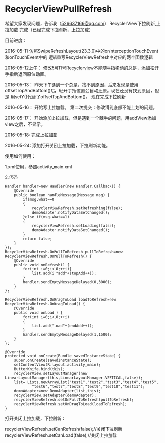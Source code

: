 # RecyclerViewPullRefresh

希望大家发现问题，告诉我（526637166@qq.com）
RecyclerView下拉刷新,上拉加载
完成（已经完成下拉刷新，上拉加载）

目前进度：

2016-05-11 仿照SwipeRefreshLayout(23.3.0)中的onInterceptionTouchEvent和onTouchEvent中的
逻辑重写RecyclerViewRefresh中对应的两个函数逻辑

2016-05-12上午：
修改5月11号Recyclerview不能随手指移动的总是，添加松开手指后返回原位动画。

2016-05-13：
昨天下午遇到一个总是，找不到原因，后来发现是使用offsetTopAndBottom()后，轻开手指位置会自动还原。现在还没有找到原因，但是
用setY()代替了offsetTopAndBottom()。
现在完成下拉刷新

2016-05-16：
开始写上拉加载。
第二次提交：修改滑到底部不能上划的问题。

2016-05-17：
开始添加上拉加载，但是遇到一个棘手的问题，用addView添加view之后，不显示。

2016-05-18:
完成上拉加载

2016-05-24:
添加打开关闭上拉加载，下拉刷新功能。

使用如何使用：

1.xml使用，参照activity_main.xml
    
2.代码


    Handler handler=new Handler(new Handler.Callback() {
        @Override
        public boolean handleMessage(Message msg) {
            if(msg.what==0)
            {
                recyclerViewRefresh.setRefreshing(false);
                demoAdapter.notifyDataSetChanged();
            }else if(msg.what==1)
            {
                recyclerViewRefresh.setLoading(false);
                demoAdapter.notifyDataSetChanged();
            }
            return false;
        }
    });
    RecyclerViewRefresh.OnPullToRefresh pullToRefresh=new RecyclerViewRefresh.OnPullToRefresh() {
        @Override
        public void onRefresh() {
            for(int i=0;i<10;++i){
                list.add(i,"add"+(topAdd++));
            }
            handler.sendEmptyMessageDelayed(0,3000);
        }
    };

    RecyclerViewRefresh.OnDragToLoad loadToRefresh=new RecyclerViewRefresh.OnDragToLoad() {
        @Override
        public void onLoad() {
            for(int i=0;i<10;++i)
            {
                list.add("load"+(endAdd++));
            }
            handler.sendEmptyMessageDelayed(1,1500);
        }
    };

    @Override
    protected void onCreate(Bundle savedInstanceState) {
        super.onCreate(savedInstanceState);
        setContentView(R.layout.activity_main);
        ButterKnife.bind(this);
        recyclerView.setLayoutManager(new LinearLayoutManager(this,LinearLayoutManager.VERTICAL,false));
        list= Lists.newArrayList("test1","test2","test3","test4","test5",
                "test6","test7","test8","test9","test10","test11");
        demoAdapter=new DemoAdapter(list,this);
        recyclerView.setAdapter(demoAdapter);
        recyclerViewRefresh.setOnPullToRefresh(pullToRefresh);
        recyclerViewRefresh.setOnDragToLoad(loadToRefresh);
    }

打开关闭上拉加载，下拉刷新：

recyclerViewRefresh.setCanRefresh(false);//关闭下拉刷新
recyclerViewRefresh.setCanLoad(false);//关闭上拉加载
